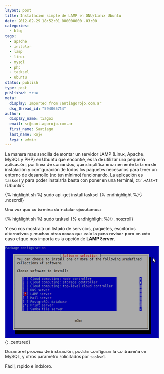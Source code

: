```yaml
---
layout: post
title: Instalación simple de LAMP en GNU/Linux Ubuntu
date: 2012-02-29 18:52:01.000000000 -03:00
categories:
  - blog
tags:
  - apache
  - instalar
  - lamp
  - linux
  - mysql
  - php
  - tasksel
  - ubuntu
status: publish
type: post
published: true
meta:
  display: Imported from santiagorojo.com.ar
  dsq_thread_id: "594065754"
author:
  display_name: tiagox
  email: sr@santiagorojo.com.ar
  first_name: Santiago
  last_name: Rojo
  login: admin
---
```


La manera mas sencilla de montar un servidor LAMP (Linux, Apache, MySQL y PHP)
en Ubuntu que encontré, es la de utilizar una pequeña aplicación, por linea de
comandos, que simplifica enormemente la tarea de instalación y configuración de
todos los paquetes necesarios para tener un entorno de desarrollo (no tan
mínimo) funcionando. La aplicación es `tasksel` y para poder instalarla basta
con poner en una terminal, `Ctrl+Alt+T` (Ubuntu):

{% highlight sh %}
sudo apt-get install tasksel
{% endhighlight %}{: .noscroll}

Una vez que se termina de instalar ejecutamos:

{% highlight sh %}
sudo tasksel
{% endhighlight %}{: .noscroll}

Y eso nos mostrará un listado de servicios, paquetes, escritorios alternativos y
muchas otras cosas que vale la pena revisar, pero en este caso el que nos
importa es la opción de **LAMP Server**.

![tasksel](/assets/tasksel.png){: .centered}

Durante el proceso de instalación, podrán configurar la contraseña de MySQL, y
otros parametro solicitados por `tasksel`.

Fácil, rápido e indoloro.
